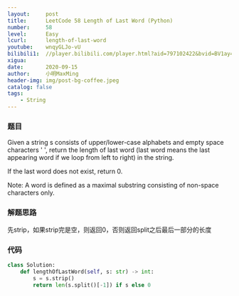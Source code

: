 ```yaml
---
layout:     post
title:      LeetCode 58 Length of Last Word (Python)
number:     58
level:      Easy
lcurl:      length-of-last-word
youtube:    wnqyGLJo-vU
bilibili1:  //player.bilibili.com/player.html?aid=797102422&bvid=BV1ay4y1y7d2&cid=235565643&page=1
xigua:      
date:       2020-09-15
author:     小明MaxMing
header-img: img/post-bg-coffee.jpeg
catalog: false
tags:
    - String
---
```


### 题目

Given a string s consists of upper/lower-case alphabets and empty space characters ' ', return the length of last word (last word means the last appearing word if we loop from left to right) in the string.

If the last word does not exist, return 0.

Note: A word is defined as a maximal substring consisting of non-space characters only.

### 解题思路

先strip，如果strip完是空，则返回0，否则返回split之后最后一部分的长度

### 代码
```python
class Solution:
    def lengthOfLastWord(self, s: str) -> int:
        s = s.strip()
        return len(s.split()[-1]) if s else 0
```
